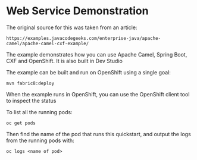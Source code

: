 # Web Service Demonstration

The original source for this was taken from an article: 

    https://examples.javacodegeeks.com/enterprise-java/apache-camel/apache-camel-cxf-example/

The example demonstrates how you can use Apache Camel, Spring Boot, CXF and OpenShift. It is also built in Dev Studio

The example can be built and run on OpenShift using a single goal:

    mvn fabric8:deploy

When the example runs in OpenShift, you can use the OpenShift client tool to inspect the status

To list all the running pods:

    oc get pods

Then find the name of the pod that runs this quickstart, and output the logs from the running pods with:

    oc logs <name of pod>


